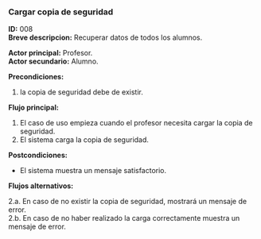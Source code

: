 
### Cargar copia de seguridad  
**ID:** 008  
**Breve descripcion:** Recuperar datos de todos los alumnos.  
  
  **Actor principal:** Profesor.  
  **Actor secundario:** Alumno.
    
  **Precondiciones:**
1. la copia de seguridad debe de existir.  

**Flujo principal:**  
1. El caso de uso empieza cuando el profesor necesita cargar la copia de seguridad.
2. El sistema carga la copia de seguridad.


**Postcondiciones:**
- El sistema muestra un mensaje satisfactorio.

**Flujos alternativos:**  

2.a. En caso de no existir la copia de seguridad, mostrará un mensaje de error.  
2.b. En caso de no haber realizado la carga correctamente muestra un mensaje de error.
